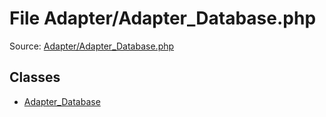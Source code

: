 File Adapter/Adapter_Database.php
=========

Source: [Adapter/Adapter_Database.php](https://github.com/PrestaShop/PrestaShop/blob/1.6.1.2/Adapter/Adapter_Database.php)


Classes
-------

* [Adapter_Database](class.Adapter_Database.md)

